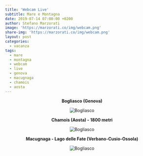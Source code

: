 ```yaml
---
title: 'Webcam Live'
subtitle: Mare e Montagna
date: 2019-07-14 07:00:00 +0200
author: Stefano Marzorati
image: 'https://marzorati.co/img/webcam.png'
share-img: 'https://marzorati.co/img/webcam.png'
layout: post
categories:
  - vacanza
tags:
  - mare
  - montagna
  - webcam
  - live
  - genova
  - macugnaga
  - chamois
  - aosta
---
```

**<center>Bogliasco (Genova)</center>**   
<center>
<img alt="Bogliasco" src="http://www.prolocobogliasco.it/webcam/current_hd.jpg">
</center>

**<center>Chamois (Aosta) - 1800 metri</center>**   
<center>
<img alt="Bogliasco" src="http://www.comune.chamois.ao.it/wcam/webcam_images/chamois.jpg">
</center>

**<center>Macugnaga - Lago delle Fate (Verbano-Cusio-Ossola)</center>**   
<center>
<img alt="Bogliasco" src="http://www.macugnaga-monterosa.it/images/webcams/lago-delle-fate.jpg/1024x768.jpg">
</center>

